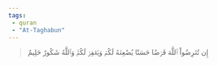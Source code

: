 ```yaml
---
tags: 
 - quran 
 - "At-Taghabun"
---
```


> إِن تُقۡرِضُواْ ٱللَّهَ قَرۡضًا حَسَنٗا يُضَٰعِفۡهُ لَكُمۡ وَيَغۡفِرۡ لَكُمۡۚ وَٱللَّهُ شَكُورٌ حَلِيمٌ
